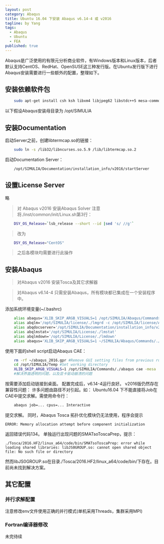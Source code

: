 ```yaml
---
layout: post
category: Abaqus
title: Ubuntu 16.04 下安装 Abaqus v6.14-4 或 v2016
tagline: by Yang
tags:
  - Abaqus
  - Ubuntu
  - FEA
published: true
---
```


Abaqus是广泛使用的有限元分析商业软件，有Windows版本和Linux版本，后者默认支持CentOS、RedHat、OpenSUSE这三种发行版。在Ubuntu发行版下进行Abaqus安装需要进行一些额外的配置，整理如下。

<!--more-->

## 安装依赖软件包

```sh
	sudo apt-get install csh ksh libxm4 libjpeg62 libstdc++5 mesa-common-dev gfortran gcc g++ make build-essential lib32ncurses5
```

以下假设Abaqus安装母目录为 /opt/SIMULIA

## 安装Documentation

启动Server之前，创建libtermcap.so的链接：

```sh
	sudo ln -s /lib32/libncurses.so.5.9 /lib/libtermcap.so.2
```

启动Documentation Server：

```sh
	/opt/SIMULIA/Documentation/installation_info/v2016/startServer
```

## 设置License Server

略

> 对 Abaqus v2016
> 安装Abaqus Solver
> 注意将./inst/common/init/Linux.sh第3行：

```sh
	DSY_OS_Release=`lsb_release --short --id |sed 's/ //g'`
```

> 改为

```sh
	DSY_OS_Release="CentOS"
```

> 之后各模块均需要进行此操作

## 安装Abaqus

> 对Abaqus v2016
> 安装Tosca及其它求解器


> 对Abaqus v6.14-4
> 只需安装Abaqus，所有模块都已集成在一个安装程序中。

添加系统环境变量(~/.bashrc)

```sh
	alias abaqus='XLIB_SKIP_ARGB_VISUALS=1 /opt/SIMULIA/Abaqus/Commands/./abaqus'
	alias abqlm='/opt/SIMULIA/license/./lmgrd -c /opt/SIMULIA/license/ABAQUS.lic'
	alias abqdocserver='/opt/SIMULIA/Documentation/installation_info/v2016/./startServer'
	alias abqlmstat='/opt/SIMULIA/License/./lmstat'
	alias abqlmdown='/opt/SIMULIA/License/./lmdown'
	alias abaqus='XLIB_SKIP_ARGB_VISUALS=1 ~/SIMULIA/Abaqus/Commands/./abaqus'
```

使用下面的shell script启动Abaqus CAE：

```sh
	rm -rf ~/abaqus_2016.gpr #Remove GUI setting files from previous runs to avoid multi-windows issue.
	cd /opt/SIMULIA/Temp #Set working directory
	XLIB_SKIP_ARGB_VISUALS=1 /opt/SIMULIA/Commands/./abaqus cae -mesa
	#解决界面透明的问题，以及显卡驱动崩溃的问题
```

按需要添加启动链接到桌面。
配置完成后，v6.14-4运行良好。
v2016版仍然存在兼容性问题：
许多问题由路径不对引起。如：
Ubuntu16.04 下不能直接将Job在CAE中提交求解。需使用命令行：

```sh
	abaqus job=... cpus=... Interactive
```

提交求解。
同时，Abaqus Tosca 拓扑优化模块仍无法使用，程序会提示

	ERROR: Memory allocation attempt before component initialization

返回错误代码134。
单独运行出现问题的SMATsoToscaPrep，提示：

	./Tosca/2016.HF2/linux_a64/code/bin/SMATsoToscaPrep: error while loading shared libraries: libJS0GROUP.so: cannot open shared object file: No such file or directory

然而libJS0GROUP.so在目录./Tosca/2016.HF2/linux_a64/code/bin/下存在。目前尚未找到解决方案。

## 其它配置
### 并行求解配置

注意修改env文件使用正确的并行模式(单机采用Threads，集群采用MPI)

### Fortran编译器修改

未完待续
